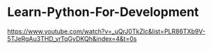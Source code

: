 # Learn-Python-For-Development


https://www.youtube.com/watch?v=_uQrJ0TkZlc&list=PLR86TXb9V-5TJeRgAu3THD_vrTqGyDKQh&index=4&t=0s
